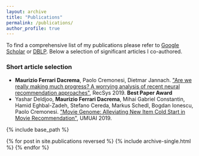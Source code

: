 ```yaml
---
layout: archive
title: "Publications"
permalink: /publications/
author_profile: true
---
```



To find a comprehensive list of my publications please refer to <u><a href="https://scholar.google.it/citations?user=gYzXaPQAAAAJ" target="_blank">Google Scholar</a></u> or <u><a href="https://dblp.uni-trier.de/pers/hd/d/Dacrema:Maurizio_Ferrari" target="_blank">DBLP</a></u>. Below a selection of significant articles I co-authored.


### Short article selection
  
* **Maurizio Ferrari Dacrema**, Paolo Cremonesi, Dietmar Jannach. <a href="https://dl.acm.org/doi/10.1145/3298689.3347058" target="_blank">"Are we really making much progress? A worrying analysis of recent neural recommendation approaches"</a>, RecSys 2019. __**Best Paper Award**__ 
* Yashar Deldjoo, **Maurizio Ferrari Dacrema**, Mihai Gabriel Constantin, Hamid Eghbal-Zadeh, Stefano Cereda, Markus Schedl, Bogdan Ionescu, Paolo Cremonesi. <a href="https://doi.org/10.1007/s11257-019-09221-y" target="_blank">"Movie Genome: Alleviating New Item Cold Start in Movie Recommendation"</a>, UMUAI 2019.



{% include base_path %}

{% for post in site.publications reversed %}
  {% include archive-single.html %}
{% endfor %}
